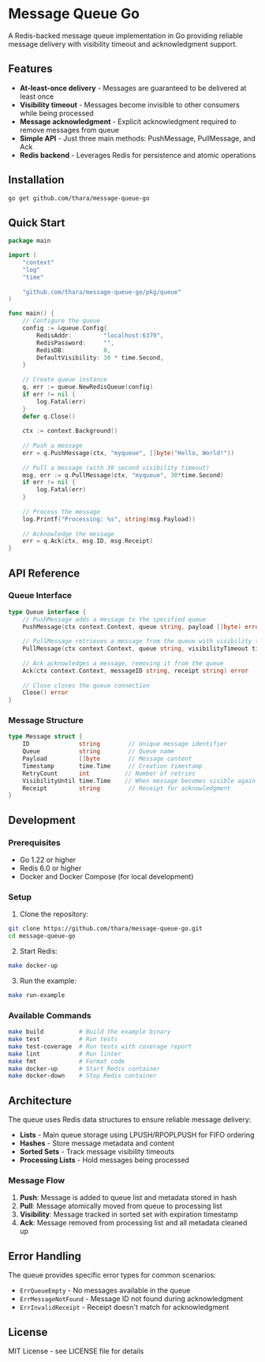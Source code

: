 # Message Queue Go

A Redis-backed message queue implementation in Go providing reliable message delivery with visibility timeout and acknowledgment support.

## Features

- **At-least-once delivery** - Messages are guaranteed to be delivered at least once
- **Visibility timeout** - Messages become invisible to other consumers while being processed
- **Message acknowledgment** - Explicit acknowledgment required to remove messages from queue
- **Simple API** - Just three main methods: PushMessage, PullMessage, and Ack
- **Redis backend** - Leverages Redis for persistence and atomic operations

## Installation

```bash
go get github.com/thara/message-queue-go
```

## Quick Start

```go
package main

import (
    "context"
    "log"
    "time"
    
    "github.com/thara/message-queue-go/pkg/queue"
)

func main() {
    // Configure the queue
    config := &queue.Config{
        RedisAddr:         "localhost:6379",
        RedisPassword:     "",
        RedisDB:           0,
        DefaultVisibility: 30 * time.Second,
    }
    
    // Create queue instance
    q, err := queue.NewRedisQueue(config)
    if err != nil {
        log.Fatal(err)
    }
    defer q.Close()
    
    ctx := context.Background()
    
    // Push a message
    err = q.PushMessage(ctx, "myqueue", []byte("Hello, World!"))
    
    // Pull a message (with 30 second visibility timeout)
    msg, err := q.PullMessage(ctx, "myqueue", 30*time.Second)
    if err != nil {
        log.Fatal(err)
    }
    
    // Process the message
    log.Printf("Processing: %s", string(msg.Payload))
    
    // Acknowledge the message
    err = q.Ack(ctx, msg.ID, msg.Receipt)
}
```

## API Reference

### Queue Interface

```go
type Queue interface {
    // PushMessage adds a message to the specified queue
    PushMessage(ctx context.Context, queue string, payload []byte) error
    
    // PullMessage retrieves a message from the queue with visibility timeout
    PullMessage(ctx context.Context, queue string, visibilityTimeout time.Duration) (*Message, error)
    
    // Ack acknowledges a message, removing it from the queue
    Ack(ctx context.Context, messageID string, receipt string) error
    
    // Close closes the queue connection
    Close() error
}
```

### Message Structure

```go
type Message struct {
    ID              string        // Unique message identifier
    Queue           string        // Queue name
    Payload         []byte        // Message content
    Timestamp       time.Time     // Creation timestamp
    RetryCount      int          // Number of retries
    VisibilityUntil time.Time    // When message becomes visible again
    Receipt         string        // Receipt for acknowledgment
}
```

## Development

### Prerequisites

- Go 1.22 or higher
- Redis 6.0 or higher
- Docker and Docker Compose (for local development)

### Setup

1. Clone the repository:
```bash
git clone https://github.com/thara/message-queue-go.git
cd message-queue-go
```

2. Start Redis:
```bash
make docker-up
```

3. Run the example:
```bash
make run-example
```

### Available Commands

```bash
make build          # Build the example binary
make test           # Run tests
make test-coverage  # Run tests with coverage report
make lint           # Run linter
make fmt            # Format code
make docker-up      # Start Redis container
make docker-down    # Stop Redis container
```

## Architecture

The queue uses Redis data structures to ensure reliable message delivery:

- **Lists** - Main queue storage using LPUSH/RPOPLPUSH for FIFO ordering
- **Hashes** - Store message metadata and content
- **Sorted Sets** - Track message visibility timeouts
- **Processing Lists** - Hold messages being processed

### Message Flow

1. **Push**: Message is added to queue list and metadata stored in hash
2. **Pull**: Message atomically moved from queue to processing list
3. **Visibility**: Message tracked in sorted set with expiration timestamp
4. **Ack**: Message removed from processing list and all metadata cleaned up

## Error Handling

The queue provides specific error types for common scenarios:

- `ErrQueueEmpty` - No messages available in the queue
- `ErrMessageNotFound` - Message ID not found during acknowledgment
- `ErrInvalidReceipt` - Receipt doesn't match for acknowledgment

## License

MIT License - see LICENSE file for details